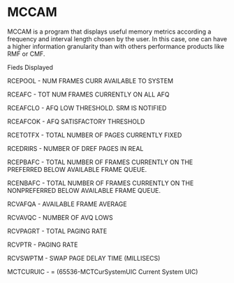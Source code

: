 # MCCAM
MCCAM is a program that displays useful memory metrics according a frequency and interval length chosen by the user.
In this case, one can have a higher information granularity than with others performance
products like RMF or CMF.

Fieds Displayed

RCEPOOL		- NUM FRAMES CURR AVAILABLE TO SYSTEM

RCEAFC 		- TOT NUM FRAMES CURRENTLY ON ALL AFQ

RCEAFCLO 	- AFQ LOW THRESHOLD. SRM IS NOTIFIED

RCEAFCOK 	- AFQ SATISFACTORY THRESHOLD

RCETOTFX 	- TOTAL NUMBER OF PAGES CURRENTLY FIXED

RCEDRIRS 	- NUMBER OF DREF PAGES IN REAL

RCEPBAFC 	- TOTAL NUMBER OF FRAMES CURRENTLY ON THE PREFERRED BELOW AVAILABLE FRAME QUEUE.

RCENBAFC 	- TOTAL NUMBER OF FRAMES CURRENTLY ON THE NONPREFERRED BELOW AVAILABLE FRAME QUEUE.

RCVAFQA 	- AVAILABLE FRAME AVERAGE

RCVAVQC 	- NUMBER OF AVQ LOWS

RCVPAGRT 	- TOTAL PAGING RATE

RCVPTR 		- PAGING RATE

RCVSWPTM 	- SWAP PAGE DELAY TIME (MILLISECS)

MCTCURUIC 	- = (65536-MCTCurSystemUIC Current System UIC)

